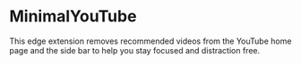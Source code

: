 # MinimalYouTube
This edge extension removes recommended videos from the YouTube home page and the side bar to help you stay focused and distraction free.
